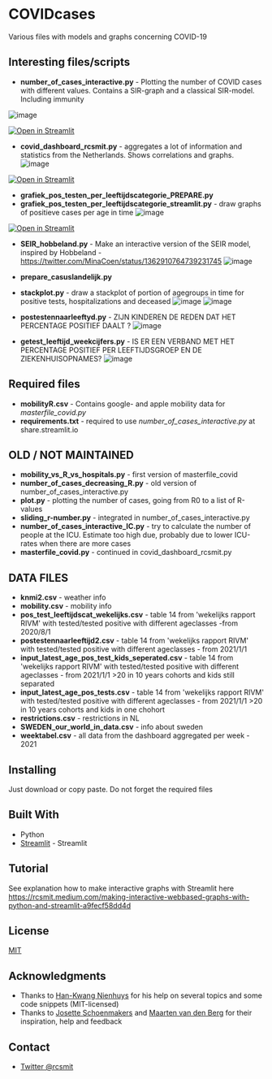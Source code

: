 # COVIDcases

Various files with models and graphs concerning COVID-19

## Interesting files/scripts
* **number_of_cases_interactive.py** - Plotting the number of COVID cases with different values. Contains a SIR-graph and a classical SIR-model. Including immunity

![image](https://user-images.githubusercontent.com/1609141/112731094-945b9280-8f35-11eb-8c3d-a99e5f48487d.png)

 [![Open in Streamlit](https://static.streamlit.io/badges/streamlit_badge_black_white.svg)](https://share.streamlit.io/rcsmit/covidcases/main/number_of_cases_interactive.py)

* **covid_dashboard_rcsmit.py** - aggregates a lot of information and statistics from the Netherlands. Shows correlations and graphs. 
![image](https://user-images.githubusercontent.com/1609141/112730553-8b1cf680-8f32-11eb-83f6-1569f5114678.png)

 [![Open in Streamlit](https://static.streamlit.io/badges/streamlit_badge_black_white.svg)](https://share.streamlit.io/rcsmit/covidcases/main/covid_dashboard_rcsmit.py.py)

* **grafiek_pos_testen_per_leeftijdscategorie_PREPARE.py**
* **grafiek_pos_testen_per_leeftijdscategorie_streamlit.py** - draw graphs of positieve cases per age in time
 ![image](https://user-images.githubusercontent.com/1609141/112730260-e0f09f00-8f30-11eb-9bff-a835c2f965f7.png)

 [![Open in Streamlit](https://static.streamlit.io/badges/streamlit_badge_black_white.svg)](https://share.streamlit.io/rcsmit/covidcases/main/grafiek_pos_testen_per_leeftijdscategorie_streamlit.py.py)
* **SEIR_hobbeland.py** -  Make an interactive version of the SEIR model, inspired by Hobbeland - https://twitter.com/MinaCoen/status/1362910764739231745
![image](https://user-images.githubusercontent.com/1609141/112730583-adaf0f80-8f32-11eb-9517-0b2fd6443c42.png)

* **prepare_casuslandelijk.py** 
* **stackplot.py** - draw a stackplot of portion of agegroups in time for positive tests, hospitalizations and deceased
![image](https://user-images.githubusercontent.com/1609141/112730524-527d1d00-8f32-11eb-9747-9f41de65a80b.png)
![image](https://user-images.githubusercontent.com/1609141/112730428-cb2fa980-8f31-11eb-8349-1839c8ddd84c.png)

* **postestennaarleeftyd.py** - ZIJN KINDEREN DE REDEN DAT HET PERCENTAGE POSITIEF DAALT ?
![image](https://user-images.githubusercontent.com/1609141/112730409-ab988100-8f31-11eb-9c8c-742fe94f2f98.png)

* **getest_leeftijd_weekcijfers.py** -  IS ER EEN VERBAND MET HET PERCENTAGE POSITIEF PER LEEFTIJDSGROEP EN DE ZIEKENHUISOPNAMES?
![image](https://user-images.githubusercontent.com/1609141/112730368-7e4bd300-8f31-11eb-8b72-a6d39b579ea9.png)

## Required files
* **mobilityR.csv** - Contains google- and apple mobility data for *masterfile_covid.py*
* **requirements.txt** - required to use *number_of_cases_interactive.py* at share.streamlit.io 

## OLD / NOT MAINTAINED
* **mobility_vs_R_vs_hospitals.py** - first version of masterfile_covid
* **number_of_cases_decreasing_R.py** - old version of number_of_cases_interactive.py
* **plot.py** - plotting the number of cases, going from R0 to a list of R-values
* **sliding_r-number.py** - integrated in number_of_cases_interactive.py
* **number_of_cases_interactive_IC.py** - try to calculate the number of people at the ICU. Estimate too high due, probably due to lower ICU-rates when there are more cases
* **masterfile_covid.py** - continued in covid_dashboard_rcsmit.py

## DATA FILES

* **knmi2.csv** - weather info
* **mobility.csv** - mobility info
* **pos_test_leeftijdscat_wekelijks.csv** - table 14 from 'wekelijks rapport RIVM' with tested/tested positive with different ageclasses -from 2020/8/1
* **postestennaarleeftijd2.csv** - table 14 from 'wekelijks rapport RIVM' with tested/tested positive with different ageclasses - from 2021/1/1
* **input_latest_age_pos_test_kids_seperated.csv** - table 14 from 'wekelijks rapport RIVM' with tested/tested positive with different ageclasses - from 2021/1/1 >20 in 10 years cohorts and kids still separated
* **input_latest_age_pos_tests.csv** - table 14 from 'wekelijks rapport RIVM' with tested/tested positive with different ageclasses - from 2021/1/1 >20 in 10 years cohorts and kids in one chohort
* **restrictions.csv** - restrictions in NL
* **SWEDEN_our_world_in_data.csv** - info about sweden
* **weektabel.csv** - all data from the dashboard aggregated per week - 2021

## Installing
Just download or copy paste. Do not forget the required files
## Built With
* Python
* [Streamlit](http://www.streamlit.io/) - Streamlit

## Tutorial
See explanation how to make interactive graphs with Streamlit here 
https://rcsmit.medium.com/making-interactive-webbased-graphs-with-python-and-streamlit-a9fecf58dd4d

## License
[MIT](https://choosealicense.com/licenses/mit/)

## Acknowledgments
* Thanks to [Han-Kwang Nienhuys](https://twitter.com/hk_nien) for his help on several topics and some code snippets (MIT-licensed)
* Thanks to [Josette Schoenmakers](https://twitter.com/JosetteSchoenma) and [Maarten van den Berg](https://twitter.com/mr_Smith_Econ) for their inspiration, help and feedback

## Contact
* [Twitter @rcsmit](https://twitter.com/rcsmit)

